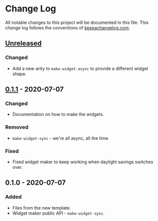 # Change Log
All notable changes to this project will be documented in this file. This change log follows the conventions of [keepachangelog.com](http://keepachangelog.com/).

## [Unreleased]
### Changed
- Add a new arity to `make-widget-async` to provide a different widget shape.

## [0.1.1] - 2020-07-07
### Changed
- Documentation on how to make the widgets.

### Removed
- `make-widget-sync` - we're all async, all the time.

### Fixed
- Fixed widget maker to keep working when daylight savings switches over.

## 0.1.0 - 2020-07-07
### Added
- Files from the new template.
- Widget maker public API - `make-widget-sync`.

[Unreleased]: https://github.com/your-name/peg/compare/0.1.1...HEAD
[0.1.1]: https://github.com/your-name/peg/compare/0.1.0...0.1.1
